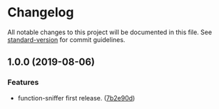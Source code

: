 # Changelog

All notable changes to this project will be documented in this file. See [standard-version](https://github.com/conventional-changelog/standard-version) for commit guidelines.

## 1.0.0 (2019-08-06)


### Features

* function-sniffer first release. ([7b2e90d](https://github.com/wall-wxk/function-sniffer/commit/7b2e90d))
